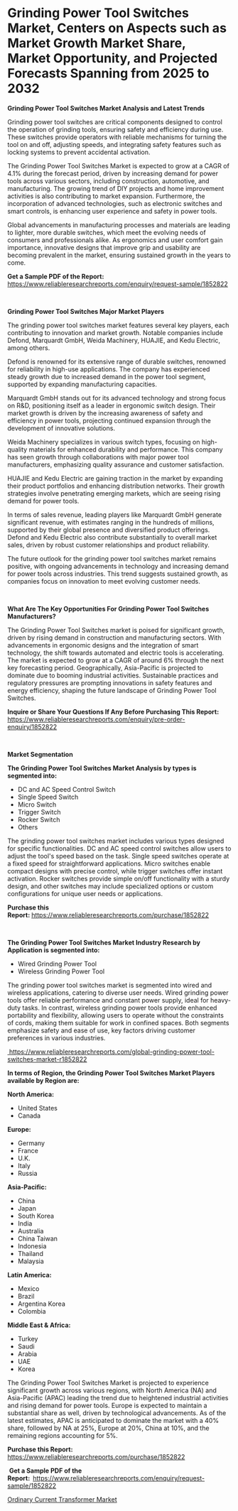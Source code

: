 <p><h1>Grinding Power Tool Switches Market, Centers on Aspects such as Market Growth Market Share, Market Opportunity, and Projected Forecasts Spanning from 2025 to 2032</h1></p><p><strong>Grinding Power Tool Switches Market Analysis and Latest Trends</strong></p>
<p><p>Grinding power tool switches are critical components designed to control the operation of grinding tools, ensuring safety and efficiency during use. These switches provide operators with reliable mechanisms for turning the tool on and off, adjusting speeds, and integrating safety features such as locking systems to prevent accidental activation. </p><p>The Grinding Power Tool Switches Market is expected to grow at a CAGR of 4.1% during the forecast period, driven by increasing demand for power tools across various sectors, including construction, automotive, and manufacturing. The growing trend of DIY projects and home improvement activities is also contributing to market expansion. Furthermore, the incorporation of advanced technologies, such as electronic switches and smart controls, is enhancing user experience and safety in power tools. </p><p>Global advancements in manufacturing processes and materials are leading to lighter, more durable switches, which meet the evolving needs of consumers and professionals alike. As ergonomics and user comfort gain importance, innovative designs that improve grip and usability are becoming prevalent in the market, ensuring sustained growth in the years to come.</p></p>
<p><strong>Get a Sample PDF of the Report:&nbsp;</strong> <a href="https://www.reliableresearchreports.com/enquiry/request-sample/1852822?utm_campaign=2119&utm_medium=2&utm_source=Github&utm_content=ia&utm_term=14022025&utm_id=grinding-power-tool-switches">https://www.reliableresearchreports.com/enquiry/request-sample/1852822</a></p>
<p>&nbsp;</p>
<p><strong>Grinding Power Tool Switches Major Market Players</strong></p>
<p><p>The grinding power tool switches market features several key players, each contributing to innovation and market growth. Notable companies include Defond, Marquardt GmbH, Weida Machinery, HUAJIE, and Kedu Electric, among others.</p><p>Defond is renowned for its extensive range of durable switches, renowned for reliability in high-use applications. The company has experienced steady growth due to increased demand in the power tool segment, supported by expanding manufacturing capacities.</p><p>Marquardt GmbH stands out for its advanced technology and strong focus on R&D, positioning itself as a leader in ergonomic switch design. Their market growth is driven by the increasing awareness of safety and efficiency in power tools, projecting continued expansion through the development of innovative solutions.</p><p>Weida Machinery specializes in various switch types, focusing on high-quality materials for enhanced durability and performance. This company has seen growth through collaborations with major power tool manufacturers, emphasizing quality assurance and customer satisfaction.</p><p>HUAJIE and Kedu Electric are gaining traction in the market by expanding their product portfolios and enhancing distribution networks. Their growth strategies involve penetrating emerging markets, which are seeing rising demand for power tools.</p><p>In terms of sales revenue, leading players like Marquardt GmbH generate significant revenue, with estimates ranging in the hundreds of millions, supported by their global presence and diversified product offerings. Defond and Kedu Electric also contribute substantially to overall market sales, driven by robust customer relationships and product reliability.</p><p>The future outlook for the grinding power tool switches market remains positive, with ongoing advancements in technology and increasing demand for power tools across industries. This trend suggests sustained growth, as companies focus on innovation to meet evolving customer needs.</p></p>
<p>&nbsp;</p>
<p><strong>What Are The Key Opportunities For Grinding Power Tool Switches Manufacturers?</strong></p>
<p><p>The Grinding Power Tool Switches market is poised for significant growth, driven by rising demand in construction and manufacturing sectors. With advancements in ergonomic designs and the integration of smart technology, the shift towards automated and electric tools is accelerating. The market is expected to grow at a CAGR of around 6% through the next key forecasting period. Geographically, Asia-Pacific is projected to dominate due to booming industrial activities. Sustainable practices and regulatory pressures are prompting innovations in safety features and energy efficiency, shaping the future landscape of Grinding Power Tool Switches.</p></p>
<p><strong>Inquire or Share Your Questions If Any Before Purchasing This Report:</strong> <a href="https://www.reliableresearchreports.com/enquiry/pre-order-enquiry/1852822?utm_campaign=2119&utm_medium=2&utm_source=Github&utm_content=ia&utm_term=14022025&utm_id=grinding-power-tool-switches">https://www.reliableresearchreports.com/enquiry/pre-order-enquiry/1852822</a></p>
<p>&nbsp;</p>
<p><strong>Market Segmentation</strong></p>
<p><strong>The Grinding Power Tool Switches Market Analysis by types is segmented into:</strong></p>
<p><ul><li>DC and AC Speed Control Switch</li><li>Single Speed Switch</li><li>Micro Switch</li><li>Trigger Switch</li><li>Rocker Switch</li><li>Others</li></ul></p>
<p><p>The grinding power tool switches market includes various types designed for specific functionalities. DC and AC speed control switches allow users to adjust the tool's speed based on the task. Single speed switches operate at a fixed speed for straightforward applications. Micro switches enable compact designs with precise control, while trigger switches offer instant activation. Rocker switches provide simple on/off functionality with a sturdy design, and other switches may include specialized options or custom configurations for unique user needs or applications.</p></p>
<p><strong>Purchase this Report:&nbsp;</strong><a href="https://www.reliableresearchreports.com/purchase/1852822?utm_campaign=2119&utm_medium=2&utm_source=Github&utm_content=ia&utm_term=14022025&utm_id=grinding-power-tool-switches">https://www.reliableresearchreports.com/purchase/1852822</a></p>
<p>&nbsp;</p>
<p><strong>The Grinding Power Tool Switches Market Industry Research by Application is segmented into:</strong></p>
<p><ul><li>Wired Grinding Power Tool</li><li>Wireless Grinding Power Tool</li></ul></p>
<p><p>The grinding power tool switches market is segmented into wired and wireless applications, catering to diverse user needs. Wired grinding power tools offer reliable performance and constant power supply, ideal for heavy-duty tasks. In contrast, wireless grinding power tools provide enhanced portability and flexibility, allowing users to operate without the constraints of cords, making them suitable for work in confined spaces. Both segments emphasize safety and ease of use, key factors driving customer preferences in various industries.</p></p>
<p><a href="https://www.reliableresearchreports.com/global-grinding-power-tool-switches-market-r1852822?utm_campaign=2119&utm_medium=2&utm_source=Github&utm_content=ia&utm_term=14022025&utm_id=grinding-power-tool-switches">&nbsp;https://www.reliableresearchreports.com/global-grinding-power-tool-switches-market-r1852822</a></p>
<p><strong>In terms of Region, the Grinding Power Tool Switches Market Players available by Region are:</strong></p>
<p>
    <p> <strong> North America: </strong>
        <ul>
            <li>United States</li>
            <li>Canada</li>
        </ul>
        </p> 
    <p> <strong> Europe: </strong>
        <ul>
            <li>Germany</li>
            <li>France</li>
            <li>U.K.</li>
            <li>Italy</li>
            <li>Russia</li>
        </ul>
        </p> 
    <p> <strong> Asia-Pacific: </strong>
        <ul>
            <li>China</li>
            <li>Japan</li>
            <li>South Korea</li>
            <li>India</li>
            <li>Australia</li>
            <li>China Taiwan</li>
            <li>Indonesia</li>
            <li>Thailand</li>
            <li>Malaysia</li>
        </ul>
        </p> 
    <p> <strong> Latin America: </strong>
        <ul>
            <li>Mexico</li>
            <li>Brazil</li>
            <li>Argentina Korea</li>
            <li>Colombia</li>
        </ul>
        </p> 
    <p> <strong> Middle East & Africa: </strong>
        <ul>
            <li>Turkey</li>
            <li>Saudi</li>
            <li>Arabia</li>
            <li>UAE</li>
            <li>Korea</li>
        </ul>
    </p>
    </p>
<p><p>The Grinding Power Tool Switches Market is projected to experience significant growth across various regions, with North America (NA) and Asia-Pacific (APAC) leading the trend due to heightened industrial activities and rising demand for power tools. Europe is expected to maintain a substantial share as well, driven by technological advancements. As of the latest estimates, APAC is anticipated to dominate the market with a 40% share, followed by NA at 25%, Europe at 20%, China at 10%, and the remaining regions accounting for 5%.</p></p>
<p><strong>Purchase this Report: </strong><a href="https://www.reliableresearchreports.com/purchase/1852822?utm_campaign=2119&utm_medium=2&utm_source=Github&utm_content=ia&utm_term=14022025&utm_id=grinding-power-tool-switches">https://www.reliableresearchreports.com/purchase/1852822</a></p>
<p>&nbsp;<strong>Get a Sample PDF of the Report:&nbsp;&nbsp;</strong><a href="https://www.reliableresearchreports.com/enquiry/request-sample/1852822?utm_campaign=2119&utm_medium=2&utm_source=Github&utm_content=ia&utm_term=14022025&utm_id=grinding-power-tool-switches">https://www.reliableresearchreports.com/enquiry/request-sample/1852822</a></p>
<p><strong></strong></p>
<p><p><a href="https://github.com/NarcisoFerry/Market-Research-Report-List-1/blob/main/ordinary-current-transformer-market.md?utm_campaign=2119&utm_medium=2&utm_source=Github&utm_content=ia&utm_term=14022025&utm_id=grinding-power-tool-switches">Ordinary Current Transformer Market</a></p></p>